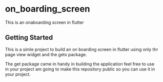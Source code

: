 # on_boarding_screen

This is an onaboarding screen in flutter

## Getting Started

This is a simle project to build an on boarding screen in flutter using only thr page view widget and the getx package.

The get package came in handy in building the application feel free to use in your project am going to make this repository public so you can use it in your project.